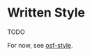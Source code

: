 # Written Style

TODO

For now, see [osf-style](https://centerforopenscience.github.io/osf-style/language.html).
